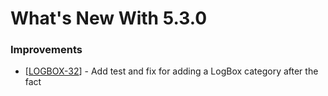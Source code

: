 # What's New With 5.3.0

### Improvements

* \[[LOGBOX-32](https://ortussolutions.atlassian.net/browse/LOGBOX-32)\] - Add test and fix for adding a LogBox category after the fact

